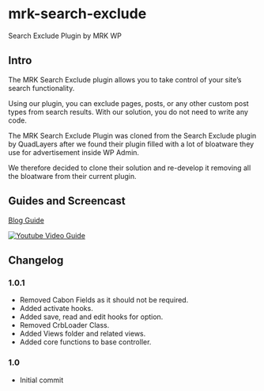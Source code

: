 # mrk-search-exclude
Search Exclude Plugin by MRK WP

## Intro

The MRK Search Exclude plugin allows you to take control of your site’s search functionality.

Using our plugin, you can exclude pages, posts, or any other custom post types from search results. With our solution, you do not need to write any code.

The MRK Search Exclude Plugin was cloned from the Search Exclude plugin by QuadLayers after we found their plugin filled with a lot of bloatware they use for advertisement inside WP Admin.

We therefore decided to clone their solution and re-develop it removing all the bloatware from their current plugin.

## Guides and Screencast

[Blog Guide](https://www.mrkwp.com/2023/11/exclude-post-wordpress-search/)

[![Youtube Video Guide](https://i.ytimg.com/vi/4bt3qcT2_b4/maxresdefault.jpg)](https://www.youtube.com/watch?v=4bt3qcT2_b4 "How to hide specific pages or posts from search in WordPress - Free Plugin")


## Changelog

### 1.0.1
- Removed Cabon Fields as it should not be required.
- Added activate hooks.
- Added save, read and edit hooks for option.
- Removed CrbLoader Class.
- Added Views folder and related views.
- Added core functions to base controller.

### 1.0
- Initial commit
